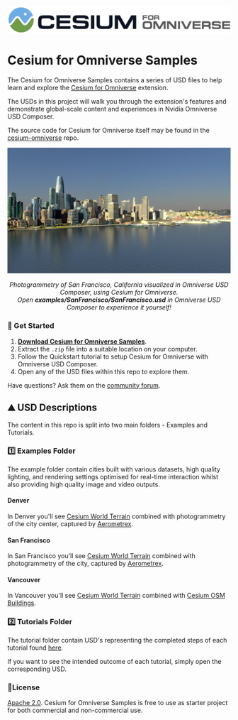 [![Cesium for Omniverse Logo](images/Cesium_Omniverse_dark_color.png)](https://cesium.com/)

# Cesium for Omniverse Samples

The Cesium for Omniverse Samples contains a series of USD files to help learn and explore the [Cesium for Omniverse](https://cesium.com/platform/cesium-for-omniverse) extension.

The USDs in this project will walk you through the extension's features and demonstrate global-scale content and experiences in Nvidia Omniverse USD Composer.

The source code for Cesium for Omniverse itself may be found in the [cesium-omniverse](https://github.com/CesiumGS/cesium-omniverse) repo.

![Aerometrex Photogrammetry of San Francisco in Cesium for Omniverse](images/san_francisco.jpg)
*<p align="center">Photogrammetry of San Francisco, California visualized in Omniverse USD Composer, using Cesium for Omniverse.<br>Open <b>examples/SanFrancisco/SanFrancisco.usd</b> in Omniverse USD Composer to experience it yourself!</p>*

### :rocket: Get Started

1. **[Download Cesium for Omniverse Samples](https://github.com/CesiumGS/cesium-omniverse-samples/releases/latest)**.
2. Extract the `.zip` file into a suitable location on your computer.
3. Follow the Quickstart tutorial to setup Cesium for Omniverse with Omniverse USD Composer.
4. Open any of the USD files within this repo to explore them.

Have questions? Ask them on the [community forum](https://community.cesium.com).

## :mountain: USD Descriptions

The content in this repo is split into two main folders - Examples and Tutorials.

### :one: Examples Folder

The example folder contain cities built with various datasets, high quality lighting, and rendering settings optimised for real-time interaction whilst also providing high quality image and video outputs. 

#### Denver 
In Denver you'll see [Cesium World Terrain](https://cesium.com/platform/cesium-ion/content/cesium-world-terrain/) combined with photogrammetry of the city center, captured by [Aerometrex](https://aerometrex.com.au/).

#### San Francisco 
In San Francisco you'll see [Cesium World Terrain](https://cesium.com/platform/cesium-ion/content/cesium-world-terrain/) combined with photogrammetry of the city, captured by [Aerometrex](https://aerometrex.com.au/).

#### Vancouver
In Vancouver you'll see [Cesium World Terrain](https://cesium.com/platform/cesium-ion/content/cesium-world-terrain/) combined with [Cesium OSM Buildings](https://cesium.com/platform/cesium-ion/content/cesium-osm-buildings/).

### :two: Tutorials Folder

The tutorial folder contain USD's representing the completed steps of each tutorial found [here](https://cesium.com/learn/omniverse/).

If you want to see the intended outcome of each tutorial, simply open the corresponding USD.  

### :green_book:License

[Apache 2.0](http://www.apache.org/licenses/LICENSE-2.0.html). Cesium for Omniverse Samples is free to use as starter project for both commercial and non-commercial use.
